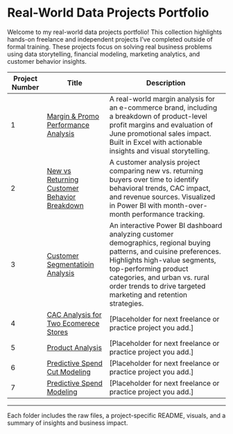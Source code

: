 # Real-World Data Projects Portfolio

Welcome to my real-world data projects portfolio! This collection highlights hands-on freelance and independent projects I’ve completed outside of formal training. These projects focus on solving real business problems using data storytelling, financial modeling, marketing analytics, and customer behavior insights.

| Project Number | Title                                                                 | Description |
|----------------|-----------------------------------------------------------------------|-------------|
| 1              | [Margin & Promo Performance Analysis](./Project-1/README.md)         | A real-world margin analysis for an e-commerce brand, including a breakdown of product-level profit margins and evaluation of June promotional sales impact. Built in Excel with actionable insights and visual storytelling. |
| 2              | [New vs Returning Customer Behavior Breakdown](./Project-2/README.md)| A customer analysis project comparing new vs. returning buyers over time to identify behavioral trends, CAC impact, and revenue sources. Visualized in Power BI with month-over-month performance tracking. |
| 3              | [Customer Segmentatioin Analysis](./Project-3/README.md) |An interactive Power BI dashboard analyzing customer demographics, regional buying patterns, and cuisine preferences. Highlights high-value segments, top-performing product categories, and urban vs. rural order trends to drive targeted marketing and retention strategies.|
| 4              | [CAC Analysis for Two Ecomerece Stores](./Project-4/README.md)                         | [Placeholder for next freelance or practice project you add.] |
| 5              | [Product Analysis](./Project-5/README.md)                         | [Placeholder for next freelance or practice project you add.] |
| 6              | [Predictive Spend Cut Modeling](./Project-6/README.md)                         | [Placeholder for next freelance or practice project you add.] |
| 7              | [Predictive Spend Modeling](./Project-7/README.md)                         | [Placeholder for next freelance or practice project you add.] |

---

Each folder includes the raw files, a project-specific README, visuals, and a summary of insights and business impact.
